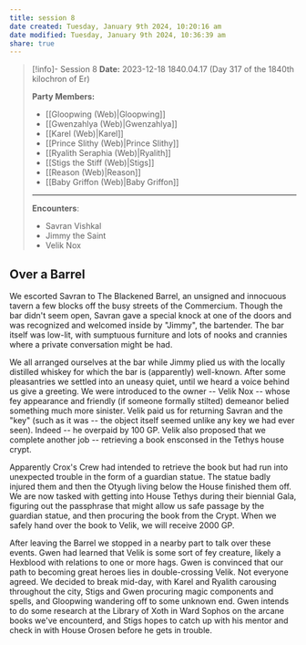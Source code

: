 ```yaml
---
title: session 8
date created: Tuesday, January 9th 2024, 10:20:16 am
date modified: Tuesday, January 9th 2024, 10:36:39 am
share: true
---
```




> [!info]- Session 8 **Date:** 2023-12-18 1840.04.17 (Day 317 of the 1840th kilochron of Er)
>
> **Party Members:**
> 
> - [[Gloopwing (Web)|Gloopwing]]
> - [[Gwenzahlya (Web)|Gwenzahlya]]
> - [[Karel (Web)|Karel]]
> - [[Prince Slithy (Web)|Prince Slithy]]
> - [[Ryalith Seraphia (Web)|Ryalith]]
> - [[Stigs the Stiff (Web)|Stigs]]
> - [[Reason (Web)|Reason]]
> - [[Baby Griffon (Web)|Baby Griffon]]
> ---
> 
> **Encounters**:
> - Savran Vishkal
> - Jimmy the Saint 
> - Velik Nox

## Over a Barrel 

We escorted Savran to The Blackened Barrel, an unsigned and innocuous tavern a few blocks off the busy streets of the Commercium. Though the bar didn't seem open, Savran gave a special knock at one of the doors and was recognized and welcomed inside by "Jimmy", the bartender. The bar itself was low-lit, with sumptuous furniture and lots of nooks and crannies where a private conversation might be had. 

We all arranged ourselves at the bar while Jimmy plied us with the locally distilled whiskey for which the bar is (apparently) well-known. After some pleasantries we settled into an uneasy quiet, until we heard a voice behind us give a greeting. We were introduced to the owner -- Velik Nox -- whose fey appearance and friendly (if someone formally stilted) demeanor belied something much more sinister. Velik paid us for returning Savran and the "key" (such as it was -- the object itself seemed unlike any key we had ever seen). Indeed -- he overpaid by 100 GP. Velik also proposed that we complete another job -- retrieving a book ensconsed in the Tethys house crypt. 

Apparently Crox's Crew had intended to retrieve the book but had run into unexpected trouble in the form of a guardian statue. The statue badly injured them and then the Otyugh living below the House finished them off. We are now tasked with getting into House Tethys during their biennial Gala, figuring out the passphrase that might allow us safe passage by the guardian statue, and then procuring the book from the Crypt. When we safely hand over the book to Velik, we will receive 2000 GP. 

After leaving the Barrel we stopped in a nearby part to talk over these events. Gwen had learned that Velik is some sort of fey creature, likely a Hexblood with relations to one or more hags. Gwen is convinced that our path to becoming great heroes lies in double-crossing Velik. Not everyone agreed. We decided to break mid-day, with Karel and Ryalith carousing throughout the city, Stigs and Gwen procuring magic components and spells, and Gloopwing wandering off to some unknown end. Gwen intends to do some research at the Library of Xoth in Ward Sophos on the arcane books we've encounterd, and Stigs hopes to catch up with his mentor and check in with House Orosen before he gets in trouble.